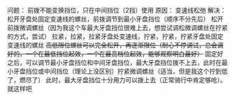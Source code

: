 问题：
前拨不能变换挡位，只在中间挡位（2挡）使用
原因：
变速线松弛
解决：
松开牙盘处固定变速线的螺丝，前拨调节到最小牙盘挡位（顺序不分先后）
松开前拨微调螺丝（因为我这个车最大牙盘挡位很难上去，想尝试调松微调螺丝在拧紧的方式，尝试）
拉紧，拉紧，拉紧牙盘处变速线，拧紧，拧紧，拧紧牙盘处固定变速线的螺丝
~~高低限位螺丝可以完全松开，再逐渐限位（耐心不停调试，总会调好的，一个在最低挡位起效，一个在最高档位起效，能够观察明白最好）~~
固定好之后，可以调节最小牙盘挡位和中间牙盘挡位，最大牙盘挡位拨不上去，此时在最小牙盘挡位或中间挡位（理论上没区别）拧紧微调螺丝（适当，但是我这个拧到低了，燃尽了）
此时，最大牙盘挡位十分用力可以拨上去（正常骑行中肯定够呛）。
就这样吧

